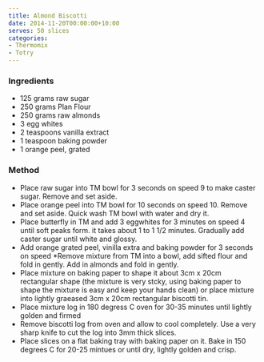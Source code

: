 ```yaml
---
title: Almond Biscotti
date: 2014-11-20T00:00:00+10:00
serves: 50 slices
categories:
- Thermomix
- Totry
---
```










### Ingredients

* 125 grams raw sugar
* 250 grams Plan Flour
* 250 grams raw almonds
* 3 egg whites
* 2 teaspoons vanilla extract
* 1 teaspoon baking powder
* 1 orange peel, grated

### Method

* Place raw sugar into TM bowl for 3 seconds on speed 9 to make caster sugar. Remove and set aside.
* Place orange peel into TM bowl for 10 seconds on speed 10. Remove and set aside. Quick wash TM bowl with water and dry it.
* Place butterfly in TM and add 3 eggwhites for 3 minutes on speed 4 until soft peaks form. it takes about 1 to 1 1/2 minutes. Gradually add caster sugar until white and glossy.
* Add orange grated peel, vinilla extra and baking powder for 3 seconds on speed *Remove mixture from TM into a bowl, add sifted flour and fold in gently. Add in almonds and fold in gently.
* Place mixture on baking paper to shape it about 3cm x 20cm rectangular shape (the mixture is very stcky, using baking paper to shape the mixture is easy and keep your hands clean) or place mixture into lightly graeased 3cm x 20cm rectangular biscotti tin.
* Place mixture log in 180 degress C oven for 30-35 minutes until lightly golden and firmed
* Remove biscotti log from oven and allow to cool completely. Use a very sharp knife to cut the log into 3mm thick slices.
* Place slices on a flat baking tray with baking paper on it. Bake in 150 degrees C for 20-25 mintues or until dry, lightly golden and crisp.
